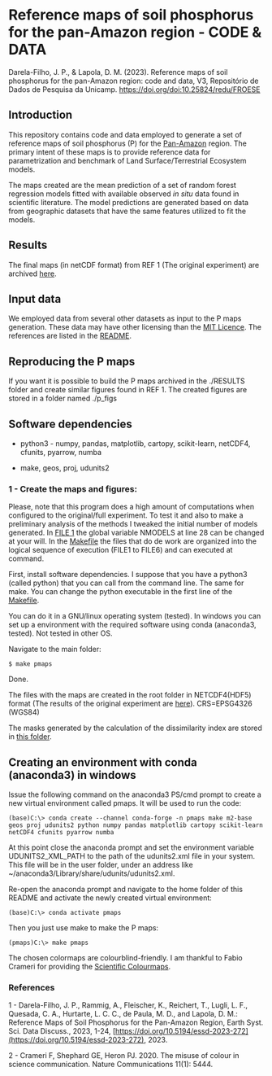 # Reference maps of soil phosphorus for the pan-Amazon region - CODE & DATA

Darela-Filho, J. P., & Lapola, D. M. (2023). Reference maps of soil phosphorus for the pan-Amazon region: code and data, V3, Repositório de Dados de Pesquisa da Unicamp. <https://doi.org/doi:10.25824/redu/FROESE>

## Introduction

This repository contains code and data employed to generate a set of reference maps of soil phosphorus (P) for the [Pan-Amazon](https://www.amazoniasocioambiental.org/pt-br/radar/raisg-lanca-colecao-2-0-do-mapbiomas-amazonia/) region. The primary intent of these maps is to provide reference data for parametrization and benchmark of Land Surface/Terrestrial Ecosystem models.

The maps created are the mean prediction of a set of random forest regression models fitted with available observed _in_ _situ_ data found in scientific literature. The model predictions are generated based on data from geographic datasets that have the same features utilized to fit the models.

## Results

The final maps (in netCDF format) from REF 1 (The original experiment) are archived [here](./results/).

## Input data

We employed data from several other datasets as input to the P maps generation. These data may have other licensing than the [MIT Licence](https://opensource.org/licenses/MIT). The references are listed in the [README](./inputDATA/README.md).

## Reproducing the P maps

If you want it is possible to build the P maps archived in the ./RESULTS folder and create similar figures found in REF 1. The created figures are stored in a folder named ./p_figs

## Software dependencies

- python3 - numpy, pandas, matplotlib, cartopy, scikit-learn, netCDF4, cfunits, pyarrow, numba

- make, geos, proj, udunits2

### 1 - **Create the maps and figures:**

Please, note that this program does a high amount of computations when configured to the original/full experiment. To test it and also to make a preliminary analysis of the methods I tweaked the initial number of models generated. In [FILE 1](./rforest_pfracs.py) the global variable NMODELS at line 28 can be changed at your will. In the [Makefile](./Makefile) the files that do de work are organized into the logical sequence of execution (FILE1 to FILE6) and can executed at command.

First, install software dependencies. I suppose that you have a python3 (called python) that you can call from the command line. The same for make. You can change the python executable in the first line of the [Makefile](./Makefile).

You can do it in a GNU/linux operating system (tested). In windows you can set up a environment with the required software using conda (anaconda3, tested). Not tested in other OS.

Navigate to the main folder:

``$ make pmaps``

Done.

The files with the maps are created in the root folder in NETCDF4(HDF5) format (The results of the original experiment are [here](./results/)). CRS=EPSG4326 (WGS84)

The masks generated by the calculation of the dissimilarity index are stored in [this folder](./dissimilarity_index_masks/).

## Creating an environment with conda (anaconda3) in windows

Issue the following command on the anaconda3 PS/cmd prompt to create a new virtual environment called pmaps. It will be used to run the code:

``(base)C:\> conda create --channel conda-forge -n pmaps make m2-base geos proj udunits2 python numpy pandas matplotlib cartopy scikit-learn netCDF4 cfunits pyarrow numba``

At this point close the anaconda prompt and set the environment variable UDUNITS2_XML_PATH to the path of the udunits2.xml file in your system. This file will be in the user folder, under an address like ~/anaconda3/Library/share/udunits/udunits2.xml.

Re-open the anaconda prompt and navigate to the home folder of this README and activate the newly created virtual environment:

``(base)C:\> conda activate pmaps``

Then you just use make to make the P maps:

``(pmaps)C:\> make pmaps``

The chosen colormaps are colourblind-friendly. I am thankful to Fabio Crameri for providing the [Scientific Colourmaps](https://zenodo.org/record/5501399).

### References

1 - Darela-Filho, J. P., Rammig, A., Fleischer, K., Reichert, T., Lugli, L. F., Quesada, C. A., Hurtarte, L. C. C., de Paula, M. D., and Lapola, D. M.: Reference Maps of Soil Phosphorus for the Pan-Amazon Region, Earth Syst. Sci. Data Discuss., 2023, 1-24, [https://doi.org/10.5194/essd-2023-272](https://doi.org/10.5194/essd-2023-272), 2023.

2 - Crameri F, Shephard GE, Heron PJ. 2020. The misuse of colour in science communication. Nature Communications 11(1): 5444.
